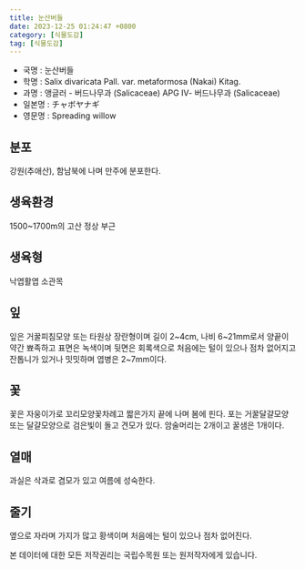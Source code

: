 ```yaml
---
title: 눈산버들
date: 2023-12-25 01:24:47 +0800
category: [식물도감]
tag: [식물도감]
---
```




- 국명 : 눈산버들
- 학명 : Salix divaricata Pall. var. metaformosa (Nakai) Kitag.
- 과명 : 앵글러 - 버드나무과 (Salicaceae) APG Ⅳ- 버드나무과 (Salicaceae)
- 일본명 : チャボヤナギ
- 영문명 : Spreading willow


## 분포
강원(추애산), 함남북에 나며 만주에 분포한다.
## 생육환경
1500~1700m의 고산 정상 부근
## 생육형
낙엽활엽 소관목
## 잎
잎은 거꿀피침모양 또는 타원상 장란형이며 길이 2~4cm, 나비 6~21mm로서 양끝이 약간 뾰족하고 표면은 녹색이며 뒷면은 회록색으로 처음에는 털이 있으나 점차 없어지고 잔톱니가 있거나 밋밋하며 엽병은 2~7mm이다.
## 꽃
꽃은 자웅이가로 꼬리모양꽃차례고 짧은가지 끝에 나며 봄에 핀다. 포는 거꿀달걀모양 또는 달걀모양으로 검은빛이 돌고 견모가 있다. 암술머리는 2개이고 꿀샘은 1개이다.
## 열매
과실은 삭과로 겸모가 있고 여름에 성숙한다.
## 줄기
옆으로 자라며 가지가 많고 황색이며 처음에는 털이 있으나 점차 없어진다.






본 데이터에 대한 모든 저작권리는 국립수목원 또는 원저작자에게 있습니다.
